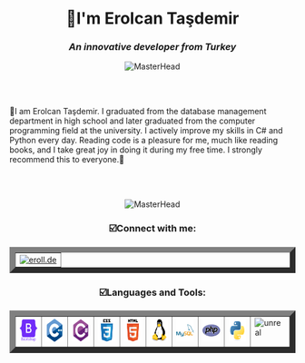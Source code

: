   <h1 align="center">💢I'm Erolcan Taşdemir</h1>
  <i><h3 align="center">An innovative developer from Turkey</h3></i>


<p align="center">  
  
  <img src="https://giffiles.alphacoders.com/215/215911.gif" alt="MasterHead" style="width: 1200px; height: 700px;">
</p>



  <br><br>
      <p>🔴I am Erolcan Taşdemir. I graduated from the database management department in high school and later graduated from the computer programming field at the university. I actively improve my skills in C# and Python every day. Reading code is a pleasure for me, much like reading books, and I take great joy in doing it during my free time. I strongly recommend this to everyone.🔎</p>
   <br><br>


<div align="center">
  
![MasterHead](https://i0.wp.com/khosann.com/wp-content/uploads/2017/05/ezgif.com-resize.gif?resize=600%2C263&ssl=1)

</div>
  




<div id="container1" align="center">
 <tbody>
  <table border=10 width="15%">
    <tr>
      <h3 align="center">☑️Connect with me:</h3>
        <p align="center">
          <td> 
          <a href="https://instagram.com/eroll.d1709" target="blank"><img align="center" src="https://raw.githubusercontent.com/rahuldkjain/github-profile-readme-generator/master/src/images/icons/Social/instagram.svg" alt="eroll.de" height="30" width="40" /> </a>
          </td>
         </p>
       </tr>
    </table>
  </tbody>
 </div>

<h3 align="center">☑️Languages and Tools:</h3>
  <div id="container" align="center">
    <tbody>
      <table border=10 width="15%">
      <tr>
        <p align="center"> 
      <td>
          <a href="https://getbootstrap.com" target="_blank" rel="noreferrer"> 
          <img src="https://raw.githubusercontent.com/devicons/devicon/master/icons/bootstrap/bootstrap-plain-wordmark.svg" alt="bootstrap" width="40" height="40"/> </a>
      </td>
        <td>
          <a href="https://www.w3schools.com/cpp/" target="_blank" rel="noreferrer"> 
          <img src="https://raw.githubusercontent.com/devicons/devicon/master/icons/cplusplus/cplusplus-original.svg" alt="cplusplus" width="40" height="40"/> </a>
       </td>
          
  <a href="https://www.w3schools.com/cs/" target="_blank" rel="noreferrer">
  <td><img src="https://raw.githubusercontent.com/devicons/devicon/master/icons/csharp/csharp-original.svg" alt="csharp" width="40" height="40"/> </a> <a href="https://www.w3schools.com/css/" target="_blank" rel="noreferrer"></td>
  <td><img src="https://raw.githubusercontent.com/devicons/devicon/master/icons/css3/css3-original-wordmark.svg" alt="css3" width="40" height="40"/> </a> <a href="https://www.w3.org/html/" target="_blank" rel="noreferrer"></td>
  <td><img src="https://raw.githubusercontent.com/devicons/devicon/master/icons/html5/html5-original-wordmark.svg" alt="html5" width="40" height="40"/> </a> <a href="https://www.linux.org/" target="_blank" rel="noreferrer"></td>
  <td><img src="https://raw.githubusercontent.com/devicons/devicon/master/icons/linux/linux-original.svg" alt="linux" width="40" height="40"/> </a> <a href="https://www.mysql.com/" target="_blank" rel="noreferrer"></td>
  <td><img src="https://raw.githubusercontent.com/devicons/devicon/master/icons/mysql/mysql-original-wordmark.svg" alt="mysql" width="40" height="40"/> </a> <a href="https://www.php.net" target="_blank" rel="noreferrer"></td>
  <td><img src="https://raw.githubusercontent.com/devicons/devicon/master/icons/php/php-original.svg" alt="php" width="40" height="40"/> </a> <a href="https://www.python.org" target="_blank" rel="noreferrer"></td>
  <td><img src="https://raw.githubusercontent.com/devicons/devicon/master/icons/python/python-original.svg" alt="python" width="40" height="40"/> </a> <a href="https://unrealengine.com/" target="_blank" rel="noreferrer"></td>
  <td><img src="https://raw.githubusercontent.com/kenangundogan/fontisto/036b7eca71aab1bef8e6a0518f7329f13ed62f6b/icons/svg/brand/unreal-engine.svg" alt="unreal" width="40" height="40"/> </a> </p></td>
        </tr>
      </table>
    </tbody>
  </div>
